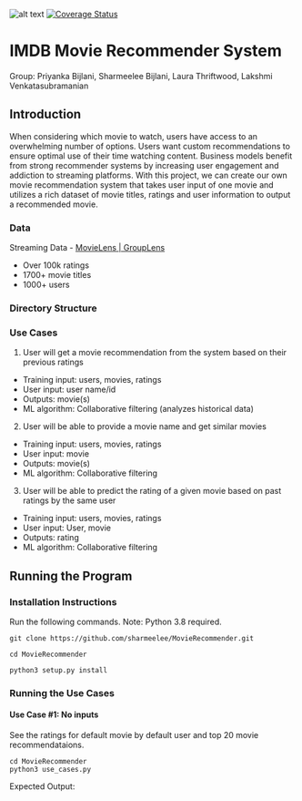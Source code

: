 ![alt text](https://travis-ci.org/sharmeelee/MovieRecommender.svg?branch=main)
[![Coverage Status](https://coveralls.io/repos/github/sharmeelee/MovieRecommender/badge.svg?branch=main)](https://coveralls.io/github/sharmeelee/MovieRecommender?branch=main)

# IMDB Movie Recommender System
Group: Priyanka Bijlani, Sharmeelee Bijlani, Laura Thriftwood, Lakshmi Venkatasubramanian
## Introduction
When considering which movie to watch, users have access to an overwhelming number of options. Users want custom recommendations to ensure optimal use of their time watching content. Business models benefit from strong recommender systems by increasing user engagement and addiction to streaming platforms. 
With this project, we can create our own movie recommendation system that takes user input of one movie and utilizes a rich dataset of movie titles, ratings and user information to output a recommended movie. 
### Data
Streaming Data - [MovieLens | GroupLens ](https://grouplens.org/datasets/movielens/100k/)
- Over 100k ratings
- 1700+ movie titles
- 1000+ users
### Directory Structure
### Use Cases
1. User will get a movie recommendation from the system based on their previous ratings
- Training input: users, movies, ratings
- User input: user name/id
- Outputs: movie(s)
- ML algorithm: Collaborative filtering (analyzes historical data)

2. User will be able to provide a movie name and get similar movies
- Training input: users, movies, ratings
- User input: movie
- Outputs: movie(s)
- ML algorithm: Collaborative filtering 

3. User will be able to predict the rating of a given movie based on past ratings by the same user
- Training input: users, movies, ratings
- User input: User, movie
- Outputs: rating
- ML algorithm: Collaborative filtering 
## Running the Program
### Installation Instructions
Run the following commands.
Note: Python 3.8 required.
```
git clone https://github.com/sharmeelee/MovieRecommender.git
```
```
cd MovieRecommender
```
```
python3 setup.py install
```
### Running the Use Cases
#### Use Case #1: No inputs
See the ratings for default movie by default user and top 20 movie recommendataions. 
```
cd MovieRecommender
python3 use_cases.py
```
Expected Output:


